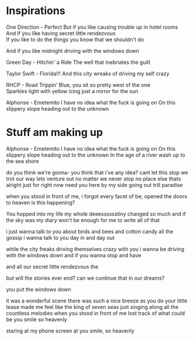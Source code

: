 # Inspirations

One Direction - Perfect
But if you like causing trouble up in hotel rooms  
And if you like having secret little rendezvous  
If you like to do the things you know that we shouldn't do

And if you like midnight driving with the windows down

Green Day - Hitchin' a Ride
The well that inebriates the guilt

Taylor Swift - Florida!!!
And this city wreaks of driving my self crazy

RHCP - Road Trippin'
Blue, you sit so pretty west of the one  
Sparkles light with yellow icing
just a mirror for the sun

Alphonse - Emetemito
I have no idea what the fuck is going on
On this slippery slope
heading out to the unknown

# Stuff am making up
Alphonse - Emetemito
I have no idea what the fuck is going on
On this slippery slope
heading out to the unknown
In the age of a river
wash up to the sea shore

do you think we're gonna-
you think that i've any idea?
cant let this stop
we trot our way
lets venture out 
no matter
we never stop
no place else
thats alright
just for right now
need you here
by my side
going out trill
paradise

when you stood in front of me,
i forgot every facet of be;
opened the doors to heaven
is this happening?

You hopped into my life
my whole deeesssssstiny
changed so much 
and if the sky was my diary
won't be enough for me to write
all of that

i just wanna talk to you
about birds and bees
and cotton candy
all the gossip
i wanna talk to you
day in and day out

while the city freaks
driving themselves crazy
with you i wanna be
driving with the windows down
and if you wanna stop
and have 

and all our secret little rendezvous
the 

but will the stories ever end?
can we continue that in our dreams?



you put the windows down

it was a wonderful scene
there was such a nice breeze
as you do your little tease
made me feel like
the king of seven seas
just singing along
all the countless melodies
when you stood in front of me
lost track of what could be
you smile so heavenly

staring at my phone screen
at you smile, so heavenly
